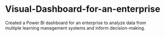 # Visual-Dashboard-for-an-enterprise
Created a Power BI dashboard for an enterprise to analyze data from multiple learning management systems and inform decision-making.
